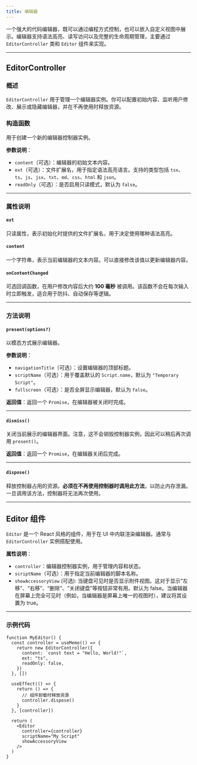 ```yaml
---
title: 编辑器
---
```

一个强大的代码编辑器，既可以通过编程方式控制，也可以嵌入自定义视图中展示。编辑器支持语法高亮、读写访问以及完整的生命周期管理，主要通过 `EditorController` 类和 `Editor` 组件来实现。

---

## EditorController

### 概述

`EditorController` 用于管理一个编辑器实例。你可以配置初始内容、监听用户修改、展示或隐藏编辑器，并在不再使用时释放资源。

### 构造函数

用于创建一个新的编辑器控制器实例。

**参数说明**：

* `content`（可选）：编辑器的初始文本内容。
* `ext`（可选）：文件扩展名，用于指定语法高亮语言。支持的类型包括 `tsx`、`ts`、`js`、`jsx`、`txt`、`md`、`css`、`html` 和 `json`。
* `readOnly`（可选）：是否启用只读模式，默认为 `false`。

---

### 属性说明

#### `ext`

只读属性，表示初始化时提供的文件扩展名，用于决定使用哪种语法高亮。

#### `content`

一个字符串，表示当前编辑器的文本内容。可以直接修改该值以更新编辑器内容。

#### `onContentChanged`

可选回调函数，在用户修改内容后大约 **100 毫秒** 被调用。该函数不会在每次输入时立即触发，适合用于防抖、自动保存等逻辑。

---

### 方法说明

#### `present(options?)`

以模态方式展示编辑器。

**参数说明**：

* `navigationTitle`（可选）：设置编辑器的顶部标题。
* `scriptName`（可选）：用于覆盖默认的 `Script.name`，默认为 `"Temporary Script"`。
* `fullscreen`（可选）：是否全屏显示编辑器，默认为 `false`。

**返回值**：返回一个 `Promise`，在编辑器被关闭时完成。

---

#### `dismiss()`

关闭当前展示的编辑器界面。注意，这不会销毁控制器实例，因此可以稍后再次调用 `present()`。

**返回值**：返回一个 `Promise`，在编辑器关闭后完成。

---

#### `dispose()`

释放控制器占用的资源。**必须在不再使用控制器时调用此方法**，以防止内存泄漏。一旦调用该方法，控制器将无法再次使用。

---

## Editor 组件

`Editor` 是一个 React 风格的组件，用于在 UI 中内联渲染编辑器。通常与 `EditorController` 实例搭配使用。

**属性说明**：

* `controller`：编辑器控制器实例，用于管理内容和状态。
* `scriptName`（可选）：用于指定当前编辑器的脚本名称。
* `showAccessoryView` (可选): 当键盘可见时是否显示附件视图。这对于显示“左移”、“右移”、“删除”、“关闭键盘”等按钮非常有用。默认为 false。当编辑器在屏幕上完全可见时（例如，当编辑器是屏幕上唯一的视图时），建议将其设置为 true。

---

### 示例代码

```tsx
function MyEditor() {
  const controller = useMemo(() => {
    return new EditorController({
      content: `const text = "Hello, World!"`,
      ext: "ts",
      readOnly: false,
    })
  }, [])
  
  useEffect(() => {
    return () => {
      // 组件卸载时释放资源
      controller.dispose()
    }
  }, [controller])

  return (
    <Editor
      controller={controller}
      scriptName="My Script"
      showAccessoryView
    />
  )
}
```